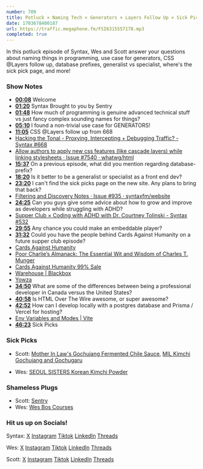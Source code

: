 ```yaml
---
number: 709
title: Potluck × Naming Tech × Generators × Layers Follow Up × Sick Picks Page
date: 1703678400187
url: https://traffic.megaphone.fm/FSI6315557178.mp3
completed: true
---
```


In this potluck episode of Syntax, Wes and Scott answer your questions about naming things in programming, use case for generators, CSS @Layers follow up, database prefixes, generalist vs specialist, where's the sick pick page, and more!

### Show Notes

* **[00:08](#t=00:08)** Welcome
* **[01:20](#t=01:20)** Syntax Brought to you by Sentry
* **[01:48](#t=01:48)** How much of programming is genuine advanced technical stuff vs just fancy complex sounding names for things?
* **[05:10](#t=05:10)** I found a non-trivial use case for GENERATORS!
* **[11:05](#t=11:05)** CSS @Layers follow up from 668
* [Hacking the Tonal - Proxying, Intercepting + Debugging Traffic? - Syntax #668](https://syntax.fm/show/668/hacking-the-tonal-proxying-intercepting-debugging-traffic)
* [Allow authors to apply new css features (like cascade layers) while linking stylesheets · Issue #7540 · whatwg/html](https://github.com/whatwg/html/issues/7540#issuecomment-1725024079)
* **[15:37](#t=15:37)** On a previous episode, what did you mention regarding database-prefix?
* **[18:20](#t=18:20)** Is it better to be a generalist or specialist as a front end dev?
* **[23:20](#t=23:20)** I can't find the sick picks page on the new site. Any plans to bring that back?
* [Filtering and Discovery Notes · Issue #935 · syntaxfm/website](https://github.com/syntaxfm/website/issues/935)
* **[24:25](#t=24:25)** Can you guys give some advice about how to grow and improve as developers while struggling with ADHD?
* [Supper Club × Coding with ADHD with Dr. Courtney Tolinski - Syntax #532](https://syntax.fm/show/532/supper-club-coding-with-adhd-with-dr-courtney-tolinski)
* **[29:55](#t=29:55)** Any chance you could make an embeddable player?
* **[31:32](#t=31:32)** Could you have the people behind Cards Against Humanity on a future supper club episode?
* [Cards Against Humanity](https://www.cardsagainsthumanity.com/)
* [Poor Charlie’s Almanack: The Essential Wit and Wisdom of Charles T. Munger](https://www.stripe.press/poor-charlies-almanack)
* [Cards Against Humanity 99% Sale](https://www.99percentoffsale.com/)
* [Warehouse | Blackbox](https://blackbox.cool/warehouse/)
* [Yowza](https://www.yowza.social/explore)
* **[34:50](#t=34:50)** What are some of the differences between being a professional developer in Canada versus the United States?
* **[40:58](#t=40:58)** Is HTML Over The Wire awesome, or super awesome?
* **[42:52](#t=42:52)** How can I develop locally with a postgres database and Prisma / Vercel for hosting?
* [Env Variables and Modes | Vite](https://vitejs.dev/guide/env-and-mode.html#env-files)
* **[46:23](#t=46:23)** Sick Picks

### Sick Picks

- Scott: [Mother In Law's Gochujang Fermented Chile Sauce](https://www.amazon.com/Mother-Gochujang-Fermented-Chile-Sauce/dp/B00W975IGI?crid=XSQTV1WR0YP5&keywords=gochujang&qid=1701798037&sprefix=gochu,aps,111&sr=8-5&linkCode=sl1&linkId=87e277c0276957bc20e67666671f70a6&language=en_US), [MIL Kimchi Gochujang and Gochugaru](https://milkimchi.com/pages/pantry-staples)

- Wes: [SEOUL SISTERS Korean Kimchi Powder](https://www.amazon.ca/s?k=SEOUL+SISTERS+Korean+Kimchi+Powder+Seasoning+Mix+3.5+oz+(100g)+1EA+-+ORIGINAL+Spicy+Seasoning+Mix,+Rich+in+Probiotics,+Delicious+Barbecue+Dry+Rub+for+Chicken+Pork+Fish+Vegetables&linkCode=gs3&linkId=455780a57f550c09ae9537e93cad3a31&tag=isi777-20)

### Shameless Plugs

- Scott: [Sentry](https://sentry.io)
- Wes: [Wes Bos Courses](https://wesbos.com/courses)

### Hit us up on Socials!

Syntax: [X](https://twitter.com/syntaxfm) [Instagram](https://www.instagram.com/syntax_fm/) [Tiktok](https://www.tiktok.com/@syntaxfm) [LinkedIn](https://www.linkedin.com/company/96077407/admin/feed/posts/) [Threads](https://www.threads.net/@syntax_fm)

Wes: [X](https://twitter.com/wesbos) [Instagram](https://www.instagram.com/wesbos/) [Tiktok](https://www.tiktok.com/@wesbos) [LinkedIn](https://www.linkedin.com/in/wesbos/) [Threads](https://www.threads.net/@wesbos)

Scott: [X](https://twitter.com/stolinski) [Instagram](https://www.instagram.com/stolinski/) [Tiktok](https://www.tiktok.com/@stolinski) [LinkedIn](https://www.linkedin.com/in/stolinski/) [Threads](https://www.threads.net/@stolinski)